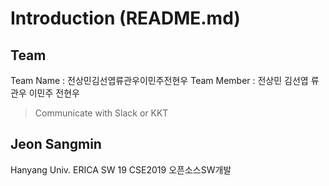 # Introduction (README.md)
## Team
Team Name : 전상민김선엽류관우이민주전현우
Team Member : 전상민 김선엽 류관우 이민주 전현우
> Communicate with Slack or KKT

## Jeon Sangmin
Hanyang Univ. ERICA SW 19
CSE2019 오픈소스SW개발
